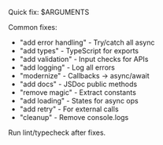 Quick fix: $ARGUMENTS

Common fixes:
- "add error handling" - Try/catch all async
- "add types" - TypeScript for exports
- "add validation" - Input checks for APIs
- "add logging" - Log all errors
- "modernize" - Callbacks → async/await
- "add docs" - JSDoc public methods
- "remove magic" - Extract constants
- "add loading" - States for async ops
- "add retry" - For external calls
- "cleanup" - Remove console.logs

Run lint/typecheck after fixes.